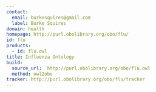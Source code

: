```yaml
---
contact: 
  email: burkesquires@gmail.com
  label: Burke Squires
domain: health
homepage: http://purl.obolibrary.org/obo/flu/
id: flu
products: 
  - id: flu.owl
title: Influenza Ontology
build:
  source_url:  http://purl.obolibrary.org/obo/flu.owl
  method: owl2obo
tracker: http://purl.obolibrary.org/obo/flu/tracker
---
```

